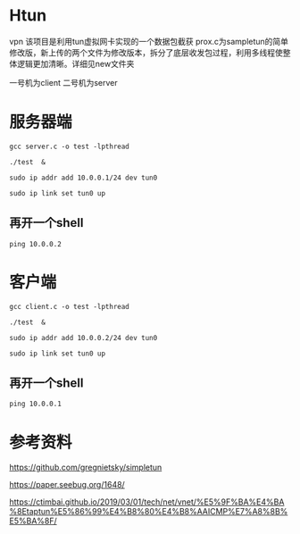 # Htun
vpn
该项目是利用tun虚拟网卡实现的一个数据包截获
prox.c为sampletun的简单修改版，新上传的两个文件为修改版本，拆分了底层收发包过程，利用多线程使整体逻辑更加清晰。详细见new文件夹


一号机为client 二号机为server

# 服务器端


`gcc server.c -o test -lpthread`

`./test  &`

`sudo ip addr add 10.0.0.1/24 dev tun0`

`sudo ip link set tun0 up`

## 再开一个shell

`ping 10.0.0.2`

# 客户端

`gcc client.c -o test -lpthread`

`./test  &`

`sudo ip addr add 10.0.0.2/24 dev tun0`

`sudo ip link set tun0 up`

## 再开一个shell

`ping 10.0.0.1`
# 参考资料

https://github.com/gregnietsky/simpletun

https://paper.seebug.org/1648/

https://ctimbai.github.io/2019/03/01/tech/net/vnet/%E5%9F%BA%E4%BA%8Etaptun%E5%86%99%E4%B8%80%E4%B8%AAICMP%E7%A8%8B%E5%BA%8F/
